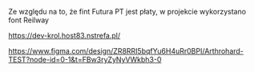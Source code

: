 
Ze względu na to, że fint Futura PT jest płaty, w projekcie wykorzystano font Reilway

https://dev-krol.host83.nstrefa.pl/ 

https://www.figma.com/design/ZR8RRI5bqfYu6H4uRr0BPI/Arthrohard-TEST?node-id=0-1&t=FBw3ryZyNyVWkbh3-0
